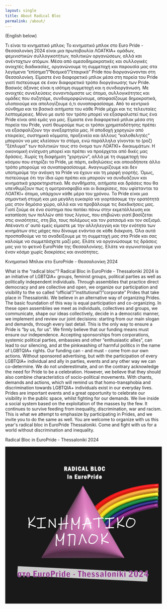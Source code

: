 ```yaml
---
layout: single
title: About Radical Bloc
permalink: /about/
---
```


(English below)

Τι είναι το κινηματικό μπλοκ;
Το κινηματικό μπλοκ στο Euro Pride - Θεσσαλονίκη 2024 είναι μια πρωτοβουλία ΛΟΑΤΚΙΑ+ ομάδων, φεμινιστικών συλλογικοτήτων, πολιτικών οργανώσεων, αλλά και ανένταχτων ατόμων. Μέσα από αμεσοδημοκρατικές και συλλογικές ανοιχτές διαδικασίες, οργανώνουμε τη συμμετοχή και παρουσία μας στα λεγόμενα “επίσημα”/”θεσμικά”/”εταιρικά” Pride που διοργανώνονται στη Θεσσαλονίκη.
Είμαστε ένα διαφορετικό μπλοκ μέσα στη πορεία του Pride γιατί πιστεύουμε σε έναν διαφορετικό τρόπο διοργάνωσης των Pride. Βασικός άξονας είναι η ισότιμη συμμετοχή και η συνδιοργάνωση. Με ανοιχτές συνελεύσεις συναντιόμαστε ως άτομα, συλλογικότητες και ομάδες που συζητάμε, συνδιαμορφώνουμε, αποφασίζουμε δημοκρατικά, υλοποιούμε και απολογίζουμε ό,τι συναποφασίσαμε. Από το κεντρικό σύνθημα και τα βασικά αιτήματα του κάθε Pride μέχρι και τις τελευταίες λεπτομέρειες. Μόνο με αυτό τον τρόπο μπορεί να εξασφαλιστεί πως ένα Pride είναι από εμάς για μας.
Είμαστε ένα διαφορετικό μπλοκ μέσα στη πορεία του Pride, γιατί θεωρούμε πως οι τρόποι χρηματοδότησης πρέπει να εξασφαλίζουν την ανεξαρτησία μας. Η αποδοχή χορηγιών από εταιρείες, συστημικά κόμματα, προξενεία και άλλους “καλοθελητές” μπορούν να μας κλείσουν το στόμα, ενώ παράλληλα γίνονται το (ροζ) “ξέπλυμα” των πολιτικών τους στο όνομα των ΛΟΑΤΚΙ+ δικαιωμάτων. Η οικονομική ενίσχυση μπορεί και πρέπει να προέρχεται από δικές μας δράσεις. Χωρίς τη διαφήμιση “χορηγών”, αλλά με τη συμμετοχή του κόσμου που στηρίζει τα Pride, με πάρτι, εκδηλώσεις και οποιοδήποτε άλλο τρόπο μπορούμε να συναποφασίσουμε.
Αναγνωρίζουμε και δεν υποτιμούμε την ανάγκη τα Pride να έχουν και τη μορφή γιορτής. Όμως, πιστεύουμε ότι την ίδια ώρα πρέπει και μπορούν να συνδυάζουν και κινηματικά χαρακτηριστικά. Με συνθήματα, αιτήματα και δράσεις που θα υπενθυμίζουν πως η ομοτρανσφοβία και οι διακρίσεις, που υφίστανται τα ΛΟΑΤΚΙ+ άτομα, υπάρχουν κάθε μέρα του χρόνου. Τα Pride είναι μια σημαντική στιγμή και μια μεγάλη ευκαιρία να γιορτάσουμε την ορατότητά μας στον δημόσιο χώρο, αλλά και να προβάλουμε τις διεκδικήσεις μας.
Γιατί ζούμε σε ένα σύστημα που πατάει πάνω στην εκμετάλλευση και καταπίεση των πολλών από τους λίγους, που επιβιώνει γιατί βασίζεται στις ανισότητες, στη βία, τους πολέμους και τον ρατσισμό και τον σεξισμό. Απέναντι σ’ αυτό εμείς είμαστε με την αλληλεγγύη και την ενότητα των κινημάτων στις μάχες που δίνουμε ενάντια σε κάθε διάκριση. Όλα αυτά προσπαθούμε να τα αναδείξουμε με τη συμμετοχή μας στα Pride και σας καλούμε να συμμετάσχετε μαζί μας. Ελάτε να οργανώσουμε τις δράσεις μας για το φετινό EuroPride της Θεσσαλονίκης. Ελάτε να αγωνιστούμε για έναν κόσμο χωρίς διακρίσεις και ανισότητες.

Κινηματικό Μπλοκ στο EuroPride - Θεσσαλονίκη 2024

What is the “radical bloc”?
Radical Bloc in EuroPride - Thessaloniki 2024 is an initiative of LGBTQIA+ groups, feminist groups, political parties as well as politically independent individuals. Through assemblies that practice direct democracy and are collective and open, we organize our participation and visibility to the so called “official”/”institutional”/”corporate” Prides that take place in Thessaloniki.
We believe in an alternative way of organizing Prides. The basic foundation of this way is equal participation and co-organizing. In these open assemblies we meet as individuals, collectives and groups, we communicate, shape our ideas collectively, decide in a democratic manner, we implement and review our joint decisions: starting from our main slogan and demands, through every last detail. This is the only way to ensure a Pride is “by us, for us”.
We firmly believe that our funding means must ensure our independence. Accepting sponsorships from corporations, systemic political parties, embassies and other “enthusiastic allies”, can lead to our silencing, and at the pinkwashing of harmful politics in the name of LGBTQIA+ rights. Our funding can - and must - come from our own actions. Without sponsored advertising, but with the participation of every LGBTQIA+ individual and ally in parties, events and any other way we can co-determine.
We do not underestimate, and on the contrary acknowledge the need for Pride to be a celebration. However, we believe that they should also combine characteristics of socio-political movements. With chants, demands and actions, which will remind us that homo-transphobia and discrimination towards LGBTQIA+ individuals exist in our everyday lives. Prides are important events and a great opportunity to celebrate our visibility in the public space, whilst fighting for our demands.
We live inside a social system based on the exploitation of the masses by the few. It continues to survive feeding from inequality, discrimination, war and racism. This is what we attempt to emphasize by participating in Prides, and we invite you to do the same as well. You are welcome to organize with us this year's radical bloc in EuroPride Thessaloniki. Come and fight with us for a world without discrimination and inequality.

Radical Bloc in EuroPride - Thessaloniki 2024

![logo](/assets/logo.jpg)
